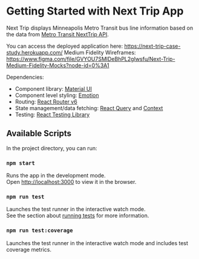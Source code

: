 # Getting Started with Next Trip App

Next Trip displays Minneapolis Metro Transit bus line information based on
the data from [Metro Transit NextTrip API](https://svc.metrotransit.org/swagger/index.html).

You can access the deployed application here: https://next-trip-case-study.herokuapp.com/
Medium Fidelity Wireframes: https://www.figma.com/file/GVYOU7SMlDeBhPL2gIwsfu/Next-Trip-Medium-Fidelity-Mocks?node-id=0%3A1

Dependencies:

- Component library: [Material UI](https://mui.com/core/)
- Component level styling: [Emotion](https://emotion.sh/docs/styled)
- Routing: [React Router v6](https://reactrouter.com/docs/en/v6/getting-started/overview)
- State management/data fetching: [React Query](https://tanstack.com/query/v4/docs/overview) and [Context](https://reactjs.org/docs/context.html)
- Testing: [React Testing Library](https://testing-library.com/docs/react-testing-library/intro/)

## Available Scripts

In the project directory, you can run:

### `npm start`

Runs the app in the development mode.\
Open [http://localhost:3000](http://localhost:3000) to view it in the browser.

### `npm run test`

Launches the test runner in the interactive watch mode.\
See the section about [running tests](https://facebook.github.io/create-react-app/docs/running-tests) for more information.

### `npm run test:coverage`

Launches the test runner in the interactive watch mode and includes test coverage metrics.
